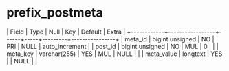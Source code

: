 # prefix_postmeta

| Field      | Type            | Null | Key | Default | Extra          |
+------------+-----------------+------+-----+---------+----------------+
| meta_id    | bigint unsigned | NO   | PRI | NULL    | auto_increment |
| post_id    | bigint unsigned | NO   | MUL | 0       |                |
| meta_key   | varchar(255)    | YES  | MUL | NULL    |                |
| meta_value | longtext        | YES  |     | NULL    |                |

